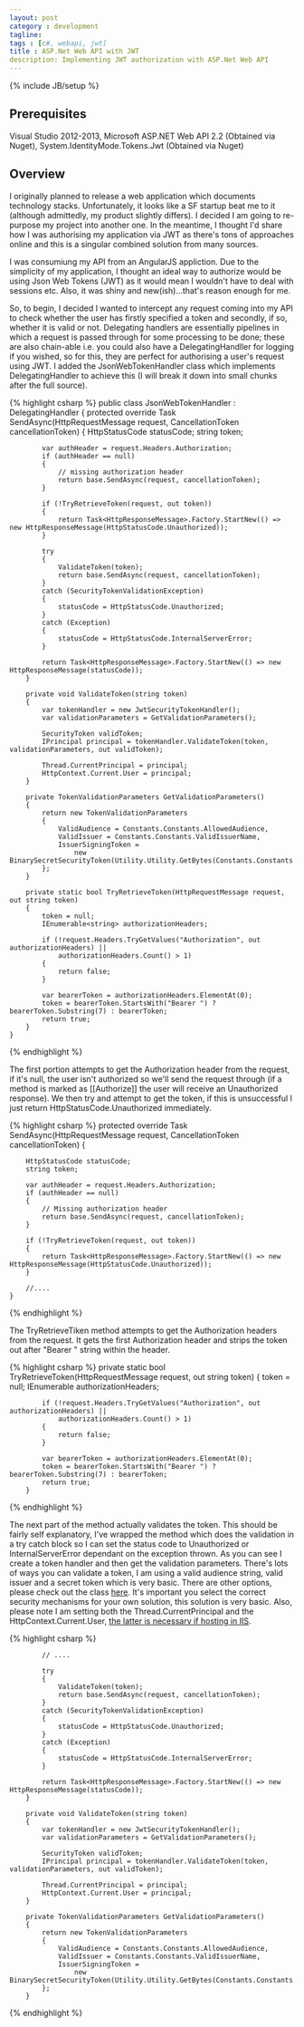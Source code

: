 ```yaml
---
layout: post
category : development
tagline: 
tags : [c#, webapi, jwt]
title : ASP.Net Web API with JWT
description: Implementing JWT authorization with ASP.Net Web API
---
```

{% include JB/setup %}

## Prerequisites

Visual Studio 2012-2013, Microsoft ASP.NET Web API 2.2 (Obtained via Nuget), System.IdentityMode.Tokens.Jwt (Obtained via Nuget)

## Overview

I originally planned to release a web application which documents technology stacks.  Unfortunately, it looks like a SF startup beat me to it (although admittedly, my product slightly differs).  I decided I am going to re-purpose my project into another one.  In the meantime, I thought I'd share how I was authorising my application via JWT as there's tons of approaches online and this is a singular combined solution from many sources.  

I was consumiung my API from an AngularJS appliction.  Due to the simplicity of my application, I thought an ideal way to authorize would be using Json Web Tokens (JWT) as it would mean I wouldn't have to deal with sessions etc.  Also, it was shiny and new(ish)...that's reason enough for me.

So, to begin, I decided I wanted to intercept any request coming into my API to check whether the user has firstly specified a token and secondly, if so, whether it is valid or not.  Delegating handlers are essentially pipelines in which a request is passed through for some processing to be done; these are also chain-able i.e. you could also have a DelegatingHandller for logging if you wished, so for this, they are perfect for authorising a user's request using JWT.  I added the JsonWebTokenHandler class which implements DelegatingHandler to achieve this (I will break it down into small chunks after the full source).

{% highlight csharp %}
 public class JsonWebTokenHandler : DelegatingHandler
    {
        protected override Task<HttpResponseMessage> SendAsync(HttpRequestMessage request,
            CancellationToken cancellationToken)
        {
            HttpStatusCode statusCode;
            string token;

            var authHeader = request.Headers.Authorization;
            if (authHeader == null)
            {
                // missing authorization header
                return base.SendAsync(request, cancellationToken);
            }

            if (!TryRetrieveToken(request, out token))
            {
                return Task<HttpResponseMessage>.Factory.StartNew(() => new HttpResponseMessage(HttpStatusCode.Unauthorized));
            }

            try
            {
                ValidateToken(token);
                return base.SendAsync(request, cancellationToken);
            }
            catch (SecurityTokenValidationException)
            {
                statusCode = HttpStatusCode.Unauthorized;
            }
            catch (Exception)
            {
                statusCode = HttpStatusCode.InternalServerError;
            }

            return Task<HttpResponseMessage>.Factory.StartNew(() => new HttpResponseMessage(statusCode));
        }

        private void ValidateToken(string token)
        {
            var tokenHandler = new JwtSecurityTokenHandler();
            var validationParameters = GetValidationParameters();

            SecurityToken validToken;
            IPrincipal principal = tokenHandler.ValidateToken(token, validationParameters, out validToken);

            Thread.CurrentPrincipal = principal;
            HttpContext.Current.User = principal;
        }

        private TokenValidationParameters GetValidationParameters()
        {
            return new TokenValidationParameters
            {
                ValidAudience = Constants.Constants.AllowedAudience,
                ValidIssuer = Constants.Constants.ValidIssuerName,
                IssuerSigningToken =
                    new BinarySecretSecurityToken(Utility.Utility.GetBytes(Constants.Constants.SymmetricKey))
            };
        }

        private static bool TryRetrieveToken(HttpRequestMessage request, out string token)
        {
            token = null;
            IEnumerable<string> authorizationHeaders;

            if (!request.Headers.TryGetValues("Authorization", out authorizationHeaders) ||
                authorizationHeaders.Count() > 1)
            {
                return false;
            }

            var bearerToken = authorizationHeaders.ElementAt(0);
            token = bearerToken.StartsWith("Bearer ") ? bearerToken.Substring(7) : bearerToken;
            return true;
        }
    }
{% endhighlight %}

The first portion attempts to get the Authorization header from the request, if it's null, the user isn't authorized so we'll send the request through (if a method is marked as [[Authorize]] the user will receive an Unauthorized response).  We then try and attempt to get the token, if this is unsuccessful I just return HttpStatusCode.Unauthorized immediately.

{% highlight csharp %}
	protected override Task<HttpResponseMessage> SendAsync(HttpRequestMessage request,
            CancellationToken cancellationToken)
        {

        HttpStatusCode statusCode;
        string token;

        var authHeader = request.Headers.Authorization;
        if (authHeader == null)
        {
            // Missing authorization header
            return base.SendAsync(request, cancellationToken);
        }

        if (!TryRetrieveToken(request, out token))
        {
            return Task<HttpResponseMessage>.Factory.StartNew(() => new HttpResponseMessage(HttpStatusCode.Unauthorized));
        }

        //....
    }

{% endhighlight %}          

The TryRetrieveTiken method attempts to get the Authorization headers from the request.  It gets the first Authorization header and strips the token out after "Bearer " string within the header.  

{% highlight csharp %}
  private static bool TryRetrieveToken(HttpRequestMessage request, out string token)
        {
            token = null;
            IEnumerable<string> authorizationHeaders;

            if (!request.Headers.TryGetValues("Authorization", out authorizationHeaders) ||
                authorizationHeaders.Count() > 1)
            {
                return false;
            }

            var bearerToken = authorizationHeaders.ElementAt(0);
            token = bearerToken.StartsWith("Bearer ") ? bearerToken.Substring(7) : bearerToken;
            return true;
        }
{% endhighlight %}      

The next part of the method actually validates the token.  This should be fairly self explanatory, I've wrapped the method which does the validation in a try catch block so I can set the status code to Unauthorized or InternalServerError dependant on the exception thrown.  As you can see I create a token handler and then get the validation parameters.  There's lots of ways you can validate a token, I am using a valid audience string, valid issuer and a secret token which is very basic.  There are other options, please check out the class [here](http://msdn.microsoft.com/en-us/library/system.identitymodel.tokens.tokenvalidationparameters%28v=vs.114%29.aspx).  It's important you select the correct security mechanisms for your own solution, this solution is very basic.  Also, please note I am setting both the Thread.CurrentPrincipal and the HttpContext.Current.User, [the latter is necessary if hosting in IIS](http://leastprivilege.com/2012/06/25/important-setting-the-client-principal-in-asp-net-web-api/).

{% highlight csharp %}

			// ....

            try
            {
                ValidateToken(token);
                return base.SendAsync(request, cancellationToken);
            }
            catch (SecurityTokenValidationException)
            {
                statusCode = HttpStatusCode.Unauthorized;
            }
            catch (Exception)
            {
                statusCode = HttpStatusCode.InternalServerError;
            }

            return Task<HttpResponseMessage>.Factory.StartNew(() => new HttpResponseMessage(statusCode));
        }

        private void ValidateToken(string token)
        {
            var tokenHandler = new JwtSecurityTokenHandler();
            var validationParameters = GetValidationParameters();

            SecurityToken validToken;
            IPrincipal principal = tokenHandler.ValidateToken(token, validationParameters, out validToken);

            Thread.CurrentPrincipal = principal;
            HttpContext.Current.User = principal;
        }

        private TokenValidationParameters GetValidationParameters()
        {
            return new TokenValidationParameters
            {
                ValidAudience = Constants.Constants.AllowedAudience,
                ValidIssuer = Constants.Constants.ValidIssuerName,
                IssuerSigningToken =
                    new BinarySecretSecurityToken(Utility.Utility.GetBytes(Constants.Constants.SymmetricKey))
            };
        }

{% endhighlight %}   